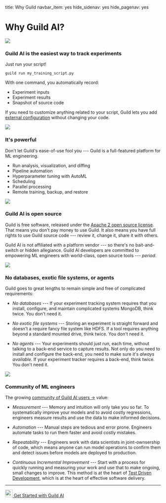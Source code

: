 title: Why Guild
navbar_item: yes
hide_sidenav: yes
hide_pagenav: yes

# Why Guild AI?

<div class="row"></div>
<div class="col-sm-1 mt-4">
<img src="/assets/icons/send-email.svg">
</div>

<div class="col-sm-9 mt-3" markdown>

<h3 class="why">Guild AI is the easiest way to track experiments</h3>

Just run your script!

``` command
guild run my_training_script.py
```

With one command, you automatically record:

- Experiment inputs
- Experiment results
- Snapshot of source code

If you need to customize anything related to your script, Guild lets
you add [external configuration](my:docs/guildfiles) without changing
your code.

</div>


<div class="row"></div>
<div class="col-sm-1 mt-4">
<img src="/assets/icons/space-rocket-flying-3.svg">
</div>

<div class="col-sm-9 mt-3" markdown>

<h3 class="why">It's powerful</h3>

Don't let Guild's ease-of-use fool you --- Guild is a full-featured
platform for ML engineering.

- Run analysis, visualization, and diffing
- Pipeline automation
- Hyperparameter tuning with AutoML
- Scheduling
- Parallel processing
- Remote training, backup, and restore

</div>


<div class="row"></div>
<div class="col-sm-1 mt-4">
<img src="/assets/icons/open-source.svg">
</div>

<div class="col-sm-9 mt-3" markdown>

<h3 class="why">Guild AI is open source</h3>

Guild is free software, released under the [Apache 2 open source
license](https://github.com/guildai/guildai/blob/master/LICENSE.txt). That
means you don't pay money to use Guild. It also means you have full
rights to use Guild source code --- review it, change it, share it
with others.

Guild AI is not affiliated with a platform vendor --- so there's no
bait-and-switch or hidden allegiance. Guild AI developers are
committed to empowering ML engineers with world-class, open source
tools --- *period*.

</div>


<div class="row"></div>
<div class="col-sm-1 mt-4">
<img src="/assets/icons/database-disable.svg">
</div>

<div class="col-sm-9 mt-3" markdown>

<h3 class="why">No databases, exotic file systems, or agents</h3>

Guild goes to great lengths to remain simple and free of complicated
requirements:

- *No databases* --- If your experiment tracking system requires that
  you install, configure, and maintain complicated systems MongoDB,
  think twice. You don't need it.

- *No exotic file systems* --- Storing an experiment is straight
  forward and doesn't a require fancy file system like HDFS. If a tool
  requires anything beyond a standard mounted drive, think twice. You
  don't need it.

- *No agents* --- Your experiments should just run, each time, without
  talking to a back-end service to capture results. Not only do you
  need to install and configure the back-end, you need to make sure
  it's *always available*. If your experiment tracker requires a
  back-end, think twice. You don't need it.

</div>


<div class="row"></div>
<div class="col-sm-1 mt-4">
<img src="/assets/icons/multiple-chat.svg">
</div>

<div class="col-sm-9 mt-3" markdown>

<h3 class="why">Community of ML engineers</h3>

The growing [community of Guild AI users ->](my:) value:

- *Measurement* --- Memory and intuition will only take you so far. To
  systematically improve your models and to avoid costly regressions,
  engineers measure results and use the data to make informed
  decisions.

- *Automation* --- Manual steps are tedious and error prone. Engineers
  automate tasks to run them faster and avoid costly mistakes.

- *Repeatability* --- Engineers work with data scientists in
  joint-ownsership of code, which means anyone can run model
  operations to confirm them and detect issues before models are
  deployed to production.

- *Continuous Incremental Improvement* --- Start with a process for
  quickly running and measuring your work and use that to make
  ongoing, small changes to improve. This method is at the heart of
  [Test Driven
  Development](https://en.wikipedia.org/wiki/Test-driven_development),
  which is at the heart of effective software delivery.

</div>

<div class="row"></div>

---


<div class="col col-md-12">
<div class="promo center">
<a class="btn btn-primary cta" href="https://my.guild.ai/start"><img src="/assets/icons/space-rocket-flying-white.svg" height="24"> Get Started with Guild AI</a>
</div>
</div>
